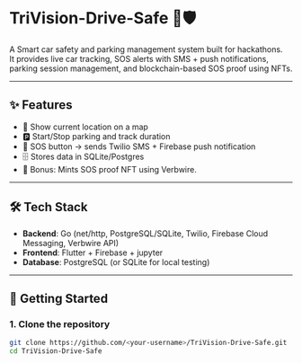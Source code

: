 # TriVision-Drive-Safe 🚗🛡️

A Smart car safety and parking management system built for hackathons.  
It provides live car tracking, SOS alerts with SMS + push notifications, parking session management, and blockchain-based SOS proof using NFTs.

---

## ✨ Features
- 📍 Show current location on a map
- 🅿️ Start/Stop parking and track duration
- 🚨 SOS button → sends Twilio SMS + Firebase push notification
- 🗄️ Stores data in SQLite/Postgres
- 🎨 Bonus: Mints SOS proof NFT using Verbwire.

---

## 🛠️ Tech Stack
- **Backend**: Go (net/http, PostgreSQL/SQLite, Twilio, Firebase Cloud Messaging, Verbwire API)
- **Frontend**: Flutter + Firebase + jupyter
- **Database**: PostgreSQL (or SQLite for local testing)

---

## 🚀 Getting Started

### 1. Clone the repository
```bash
git clone https://github.com/<your-username>/TriVision-Drive-Safe.git
cd TriVision-Drive-Safe
